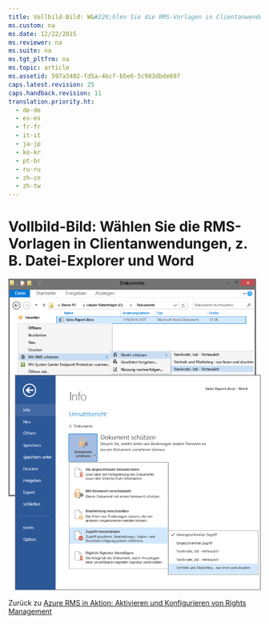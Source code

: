 ```yaml
---
title: Vollbild-Bild: W&#228;hlen Sie die RMS-Vorlagen in Clientanwendungen, z. B. Datei-Explorer und Word
ms.custom: na
ms.date: 12/22/2015
ms.reviewer: na
ms.suite: na
ms.tgt_pltfrm: na
ms.topic: article
ms.assetid: 597a3402-fd5a-4bcf-b5e6-5c983dbde697
caps.latest.revision: 25
caps.handback.revision: 11
translation.priority.ht: 
  - de-de
  - es-es
  - fr-fr
  - it-it
  - ja-jp
  - ko-kr
  - pt-br
  - ru-ru
  - zh-cn
  - zh-tw
---
```

# Vollbild-Bild: W&#228;hlen Sie die RMS-Vorlagen in Clientanwendungen, z. B. Datei-Explorer und Word
![Vollbild: Auszuwählende Azure RMS-Vorlagen](../../ems/AADRightsMgmt/media/AzRMS_TemplatesPortal_ExplorerWord.png "AzRMS_TemplatesPortal_ExplorerWord")

Zurück zu [Azure RMS in Aktion: Aktivieren und Konfigurieren von Rights Management](http://technet.microsoft.com/library/jj585026.aspx#BKMK_Example_ManagementPortal)

